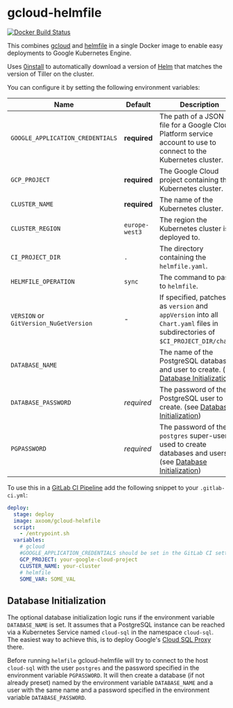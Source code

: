 # gcloud-helmfile

[![Docker Build Status](https://img.shields.io/docker/cloud/build/axoom/gcloud-helmfile.svg)](https://hub.docker.com/r/axoom/gcloud-helmfile)

This combines [gcloud](https://cloud.google.com/sdk/) and [helmfile](https://github.com/roboll/helmfile) in a single Docker image to enable easy deployments to Google Kubernetes Engine.

Uses [0install](http://0install.net) to automatically download a version of [Helm](https://github.com/helm/helm) that matches the version of Tiller on the cluster.

You can configure it by setting the following environment variables:

| Name                                   | Default        | Description                                                                                                                             |
|----------------------------------------|----------------|-----------------------------------------------------------------------------------------------------------------------------------------|
| `GOOGLE_APPLICATION_CREDENTIALS`       | **required**   | The path of a JSON key file for a Google Cloud Platform service account to use to connect to the Kubernetes cluster.                    |
| `GCP_PROJECT`                          | **required**   | The Google Cloud project containing the Kubernetes cluster.                                                                             |
| `CLUSTER_NAME`                         | **required**   | The name of the Kubernetes cluster.                                                                                                     |
| `CLUSTER_REGION`                       | `europe-west3` | The region the Kubernetes cluster is deployed to.                                                                                       |
| `CI_PROJECT_DIR`                       | `.`            | The directory containing the `helmfile.yaml`.                                                                                           |
| `HELMFILE_OPERATION`                   | `sync`         | The command to pass to `helmfile`.                                                                                                      |
| `VERSION` or `GitVersion_NuGetVersion` | -              | If specified, patches this as `version` and `appVersion` into all `Chart.yaml` files in subdirectories of `$CI_PROJECT_DIR/charts`.     |
| `DATABASE_NAME`                        |                | The name of the PostgreSQL database and user to create. (see [Database Initialization](#database-initialization))                       |
| `DATABASE_PASSWORD`                    | *required*     | The password of the PostgreSQL user to create. (see [Database Initialization](#database-initialization))                                |
| `PGPASSWORD`                           | *required*     | The password of the `postgres` super-user used to create databases and users. (see [Database Initialization](#database-initialization)) |

To use this in a [GitLab CI Pipeline](https://docs.gitlab.com/ee/ci/) add the following snippet to your `.gitlab-ci.yml`:

```yaml
deploy:
  stage: deploy
  image: axoom/gcloud-helmfile
  script:
    - /entrypoint.sh
  variables:
    # gcloud
    #GOOGLE_APPLICATION_CREDENTIALS should be set in the GitLab CI settings
    GCP_PROJECT: your-google-cloud-project
    CLUSTER_NAME: your-cluster
    # helmfile
    SOME_VAR: SOME_VAL
```

## Database Initialization

The optional database initialization logic runs if the environment variable `DATABASE_NAME` is set. It assumes that a PostgreSQL instance can be reached via a Kubernetes Service named `cloud-sql` in the namespace `cloud-sql`. The easiest way to achieve this, is to deploy Google's [Cloud SQL Proxy](https://cloud.google.com/sql/docs/postgres/sql-proxy) there.

Before running `helmfile` gcloud-helmfile will try to connect to the host `cloud-sql` with the user `postgres` and the password specified in the environment variable `PGPASSWORD`. It will then create a database (if not already preset) named by the environment variable `DATABASE_NAME` and a user with the same name and a password specified in the environment variable `DATABASE_PASSWORD`.
